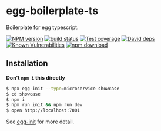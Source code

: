 # egg-boilerplate-ts

Boilerplate for egg typescript.

[![NPM version][npm-image]][npm-url]
[![build status][travis-image]][travis-url]
[![Test coverage][codecov-image]][codecov-url]
[![David deps][david-image]][david-url]
[![Known Vulnerabilities][snyk-image]][snyk-url]
[![npm download][download-image]][download-url]

[npm-image]: https://img.shields.io/npm/v/egg-boilerplate-ts.svg?style=flat-square
[npm-url]: https://npmjs.org/package/egg-boilerplate-ts
[travis-image]: https://img.shields.io/travis/eggjs/egg-boilerplate-ts.svg?style=flat-square
[travis-url]: https://travis-ci.org/eggjs/egg-boilerplate-ts
[codecov-image]: https://img.shields.io/codecov/c/github/eggjs/egg-boilerplate-ts.svg?style=flat-square
[codecov-url]: https://codecov.io/gh/eggjs/egg-boilerplate-ts
[david-image]: https://img.shields.io/david/eggjs/egg-boilerplate-ts.svg?style=flat-square
[david-url]: https://david-dm.org/eggjs/egg-boilerplate-ts
[snyk-image]: https://snyk.io/test/npm/egg-boilerplate-ts/badge.svg?style=flat-square
[snyk-url]: https://snyk.io/test/npm/egg-boilerplate-ts
[download-image]: https://img.shields.io/npm/dm/egg-boilerplate-ts.svg?style=flat-square
[download-url]: https://npmjs.org/package/egg-boilerplate-ts

## Installation

**Don't `npm i` this directly**

```bash
$ npx egg-init --type=microservice showcase
$ cd showcase
$ npm i
$ npm run init && npm run dev
$ open http://localhost:7001
```

See [egg-init](https://github.com/eggjs/egg-init) for more detail.
